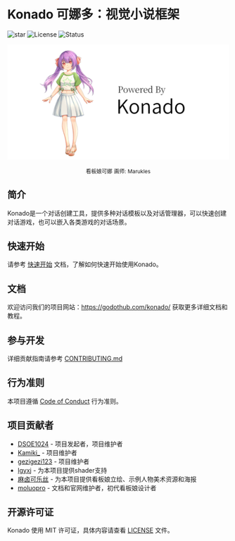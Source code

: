 # Konado 可娜多：视觉小说框架

![star](https://gitcode.com/godothub/konado/star/badge.svg)
![License](https://img.shields.io/badge/License-MIT-yellow.svg)
![Status](https://img.shields.io/badge/Status-Active-brightgreen.svg)

<p align="center">
  <img src="assets/KonadoBanner.png" alt="看板娘可娜" width=596px>
</p>


<p align="center">
<span style="font-size:12px;">看板娘可娜</span>
<span style="font-size:12px;">画师: Marukles</span>
</p>

## 简介

Konado是一个对话创建工具，提供多种对话模板以及对话管理器，可以快速创建对话游戏，也可以嵌入各类游戏的对话场景。

## 快速开始

请参考 [快速开始](https://godothub.com/konado/quickstart/) 文档，了解如何快速开始使用Konado。

## 文档

欢迎访问我们的项目网站：https://godothub.com/konado/ 获取更多详细文档和教程。


## 参与开发

详细贡献指南请参考 [CONTRIBUTING.md](./CONTRIBUTING.md)

## 行为准则

本项目遵循 [Code of Conduct](./CODE_OF_CONDUCT.md) 行为准则。

## 项目贡献者

- [DSOE1024](https://gitee.com/DSOE1024) - 项目发起者，项目维护者
- [Kamiki_](https://gitcode.com/Kamiki_) - 项目维护者
- [gezigezi123](https://gitcode.com/gezigezi123) - 项目维护者
- [lgyxj](https://gitee.com/lgyxj) - 为本项目提供shader支持
- [麻卤可乐丝](https://gitcode.com/marukles) - 为本项目提供看板娘立绘、示例人物美术资源和海报
- [moluopro](https://gitcode.com/moluopro) - 文档和官网维护者，初代看板娘设计者


## 开源许可证

Konado 使用 MIT 许可证，具体内容请查看 [LICENSE](./LICENSE) 文件。
